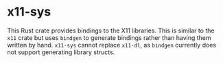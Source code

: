# x11-sys

This Rust crate provides bindings to the X11 libraries.
This is similar to the `x11` crate but uses `bindgen` to generate bindings rather than having them written by hand.
`x11-sys` cannot replace `x11-dl`, as `bindgen` currently does not support generating library structs.
